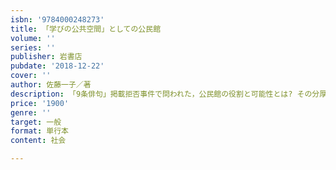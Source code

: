 ```yaml
---
isbn: '9784000248273'
title: 「学びの公共空間」としての公民館
volume: ''
series: ''
publisher: 岩書店
pubdate: '2018-12-22'
cover: ''
author: 佐藤一子／著
description: 「9条俳句」掲載拒否事件で問われた，公民館の役割と可能性とは? その分厚い歴史と，現在の多彩な各地の活動から検証．
price: '1900'
genre: ''
target: 一般
format: 単行本
content: 社会

---
```

